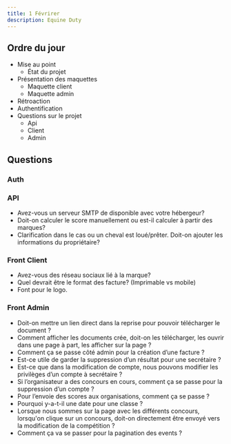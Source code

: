 ```yaml
---
title: 1 Févrirer
description: Equine Duty
---
```


## Ordre du jour
- Mise au point
  - État du projet
- Présentation des maquettes
  - Maquette client
  - Maquette admin
- Rétroaction
- Authentification
- Questions sur le projet
  - Api
  - Client
  - Admin

## Questions

### Auth


### API
- Avez-vous un serveur SMTP de disponible avec votre hébergeur?
- Doit-on calculer le score manuellement ou est-il calculer à partir des marques?
- Clarification dans le cas ou un cheval est loué/prêter. Doit-on ajouter les informations du propriétaire?

### Front Client
- Avez-vous des réseau sociaux lié à la marque?
- Quel devrait être le format des facture? (Imprimable vs mobile)
- Font pour le logo.

### Front Admin 
-   Doit-on mettre un lien direct dans la reprise pour pouvoir télécharger le document ?
-   Comment afficher les documents crée, doit-on les télécharger, les ouvrir dans une page à part, les afficher sur la page ?
-   Comment ça se passe côté admin pour la création d’une facture ?
-   Est-ce utile de garder la suppression d’un résultat pour une secrétaire ?
-   Est-ce que dans la modification de compte, nous pouvons modifier les privilèges d’un compte à secrétaire ?
-   Si l’organisateur a des concours en cours, comment ça se passe pour la suppression d’un compte ?
-   Pour l’envoie des scores aux organisations, comment ça se passe ?
-   Pourquoi y-a-t-il une date pour une classe ?
-   Lorsque nous sommes sur la page avec les différents concours, lorsqu'on clique sur un concours, doit-on directement être envoyé vers la modification de la compétition ?
-   Comment ça va se passer pour la pagination des events ?
